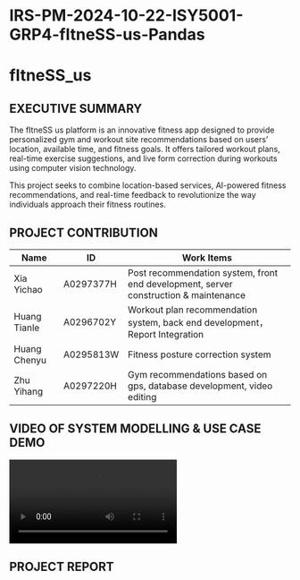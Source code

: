 # IRS-PM-2024-10-22-ISY5001-GRP4-fItneSS-us-Pandas

# fItneSS_us

## EXECUTIVE SUMMARY

The fItneSS us platform is an innovative fitness app designed to provide personalized gym and workout site recommendations based on users’ location, available time, and fitness goals. It offers tailored workout plans, real-time exercise suggestions, and live form correction during workouts using computer vision technology. 

This project seeks to combine location-based services, AI-powered fitness recommendations, and real-time feedback to revolutionize the way individuals approach their fitness routines.

## PROJECT CONTRIBUTION

| Name         | ID        | Work Items                                                   |
| ------------ | --------- | ------------------------------------------------------------ |
| Xia Yichao   | A0297377H | Post recommendation system, front end development, server construction & maintenance |
| Huang Tianle | A0296702Y | Workout plan recommendation system, back end development，Report Integration     |
| Huang Chenyu | A0295813W | Fitness posture correction system                            |
| Zhu Yihang   | A0297220H | Gym recommendations based on gps, database development, video editing |

## VIDEO OF SYSTEM MODELLING & USE CASE DEMO
<video src="https://github.com/20123051/IRS-PM-2024-10-22-ISY5001-GRP4-fItneSS-us-Pandas/blob/main/video/IRS-PM-2024-10-27-ISY5001-GRP4-Pandas-ReleaseOptimizer-System.mp4"></video>


## PROJECT REPORT
